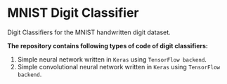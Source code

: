 # MNIST Digit Classifier

Digit Classifiers for the MNIST handwritten digit dataset.

**The repository contains following types of code of digit classifiers:**

 1. Simple neural network written in `Keras` using `TensorFlow backend`.
 2. Simple convolutional neural network written in `Keras` using `TensorFlow backend`.
